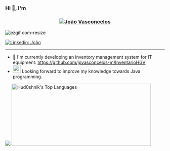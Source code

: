 
### Hi 👋, I'm 

<h3 align="center"><a href="https://hud0shnik.github.io/">
   <img alt="João Vasconcelos" src="https://readme-typing-svg.herokuapp.com/?lines=João+Pedro+Vasconcelos;&font=Fira%20Code&width=440&height=45&color=68C3D4&vCenter=true&size=21"></a>
</h3>








![ezgif com-resize](https://github.com/jpvasconcelos-m/jpvasconcelos-m/assets/121913086/08000e62-b87b-4459-a86d-f0aac5e0d333)


[![Linkedin: João](https://img.shields.io/badge/LinkedIn-0077B5?style=for-the-badge&logo=linkedin&logoColor=white=https://www.linkedin.com/in/jo%C3%A3o-vasconcelos-7341741a4/)](https://www.linkedin.com/in/jo%C3%A3o-vasconcelos-7341741a4//) 






---

- 🔭  I'm currently developing an inventory management system for IT equipment: https://github.com/jpvasconcelos-m/InventarioHGV
- <a href="https://img.shields.io/badge/https%3A%2F%2Fraw.githubusercontent.com%2Fjmnote%2Fz-icons%2Fmaster%2Fsvg%2Fjava.svg">
    <img src="https://raw.githubusercontent.com/jmnote/z-icons/master/svg/java.svg" alt="ezcv logo" width="25" height="25"></a> Looking forward to improve my knowledge towards Java programming.

![](https://github-readme-stats.vercel.app/api?username=jpvasconcelos-m&show_icons=true&bg_color=0D1117&hide_border=false&theme=cobalt2&border_color=1f222e)         <img alt="Hud0shnik's Top Languages" src="https://github-readme-stats.vercel.app/api/top-langs?username=jpvasconcelos-m&langs_count=3&layout=compact&theme=cobalt2&bg_color=0D1117&title_color=F8F8FFC&icon_color=0D1117&&border_color=1F222E&hide=c%2B%2B" height="196px" width="440px"/>




